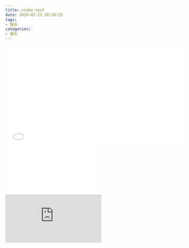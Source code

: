 ```yaml
---
title: video-test
date: 2019-02-23 20:30:23
tags:
- 娱乐
categories:
- 娱乐
---
```


<iframe width="560" height="315" src="//player.bilibili.com/player.html?aid=44091458&cid=77216986&page=1" scrolling="no" border="0" frameborder="no" framespacing="0" allowfullscreen="true"> </iframe>



<iframe src="//player.bilibili.com/player.html?aid=44365082&cid=77679914&page=1" scrolling="no" border="0" frameborder="no" framespacing="0" allowfullscreen="true"> </iframe>


<iframe frameborder="0" src="https://v.qq.com/txp/iframe/player.html?vid=v0029bmcc3w" allowFullScreen="true"></iframe>


